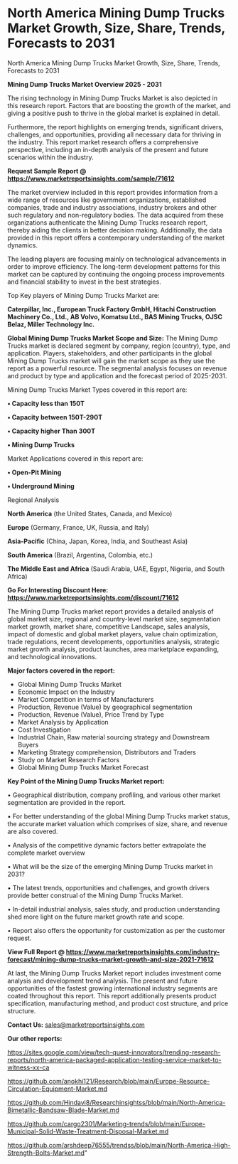 # North America Mining Dump Trucks Market Growth, Size, Share, Trends, Forecasts to 2031
North America Mining Dump Trucks Market Growth, Size, Share, Trends, Forecasts to 2031

<Strong> Mining Dump Trucks Market Overview 2025 - 2031</strong>

The rising technology in Mining Dump Trucks Market is also depicted in this research report. Factors that are boosting the growth of the market, and giving a positive push to thrive in the global market is explained in detail.

Furthermore, the report highlights on emerging trends, significant drivers, challenges, and opportunities, providing all necessary data for thriving in the industry. This report market research offers a comprehensive perspective, including an in-depth analysis of the present and future scenarios within the industry.

<strong>Request Sample Report @ <a href=https://www.marketreportsinsights.com/sample/71612>https://www.marketreportsinsights.com/sample/71612</a></strong>

The market overview included in this report provides information from a wide range of resources like government organizations, established companies, trade and industry associations, industry brokers and other such regulatory and non-regulatory bodies. The data acquired from these organizations authenticate the Mining Dump Trucks research report, thereby aiding the clients in better decision making. Additionally, the data provided in this report offers a contemporary understanding of the market dynamics.

The leading players are focusing mainly on technological advancements in order to improve efficiency. The long-term development patterns for this market can be captured by continuing the ongoing process improvements and financial stability to invest in the best strategies.

Top Key players of Mining Dump Trucks Market are:

<strong>Caterpillar, Inc., European Truck Factory GmbH, Hitachi Construction Machinery Co., Ltd., AB Volvo, Komatsu Ltd., BAS Mining Trucks, OJSC Belaz, Miller Technology Inc.</strong>

<strong><b>Global Mining Dump Trucks Market Scope and Size:</b></strong>
The Mining Dump Trucks market is declared segment by company, region (country), type, and application. Players, stakeholders, and other participants in the global Mining Dump Trucks market will gain the market scope as they use the report as a powerful resource. The segmental analysis focuses on revenue and product by type and application and the forecast period of 2025-2031.

Mining Dump Trucks Market Types covered in this report are:

<strong>• Capacity less than 150T

• Capacity between 150T-290T

• Capacity higher Than 300T

• Mining Dump Trucks</strong>

Market Applications covered in this report are:

<strong>• Open-Pit Mining

• Underground Mining</strong> 

Regional Analysis

<strong>North America</strong> (the United States, Canada, and Mexico)

<strong>Europe</strong> (Germany, France, UK, Russia, and Italy)

<strong>Asia-Pacific</strong> (China, Japan, Korea, India, and Southeast Asia)

<strong>South America</strong> (Brazil, Argentina, Colombia, etc.)

<strong>The Middle East and Africa</strong> (Saudi Arabia, UAE, Egypt, Nigeria, and South Africa)

<strong>Go For Interesting Discount Here: <a href=https://www.marketreportsinsights.com/discount/71612>https://www.marketreportsinsights.com/discount/71612</a></strong>

The Mining Dump Trucks market report provides a detailed analysis of global market size, regional and country-level market size, segmentation market growth, market share, competitive Landscape, sales analysis, impact of domestic and global market players, value chain optimization, trade regulations, recent developments, opportunities analysis, strategic market growth analysis, product launches, area marketplace expanding, and technological innovations.

<strong><b>Major factors covered in the report:</b></strong>
<ul>
  <li>Global Mining Dump Trucks Market </li>
  <li>Economic Impact on the Industry</li>
  <li>Market Competition in terms of Manufacturers</li>
  <li>Production, Revenue (Value) by geographical segmentation</li>
  <li>Production, Revenue (Value), Price Trend by Type</li>
  <li>Market Analysis by Application</li>
  <li>Cost Investigation</li>
  <li>Industrial Chain, Raw material sourcing strategy and Downstream Buyers</li>
  <li>Marketing Strategy comprehension, Distributors and Traders</li>
  <li>Study on Market Research Factors</li>
  <li>Global Mining Dump Trucks Market Forecast</li>
</ul>

<strong><b>Key Point of the Mining Dump Trucks Market report:</b></strong>

• Geographical distribution, company profiling, and various other market segmentation are provided in the report.

• For better understanding of the global Mining Dump Trucks market status, the accurate market valuation which comprises of size, share, and revenue are also covered.

• Analysis of the competitive dynamic factors better extrapolate the complete market overview

• What will be the size of the emerging Mining Dump Trucks market in 2031?

• The latest trends, opportunities and challenges, and growth drivers provide better construal of the Mining Dump Trucks Market.

• In-detail industrial analysis, sales study, and production understanding shed more light on the future market growth rate and scope.

• Report also offers the opportunity for customization as per the customer request.

<strong><b>View Full Report @ <a href=https://www.marketreportsinsights.com/industry-forecast/mining-dump-trucks-market-growth-and-size-2021-71612>https://www.marketreportsinsights.com/industry-forecast/mining-dump-trucks-market-growth-and-size-2021-71612</a></b></strong>


At last, the Mining Dump Trucks Market report includes investment come analysis and development trend analysis. The present and future opportunities of the fastest growing international industry segments are coated throughout this report. This report additionally presents product specification, manufacturing method, and product cost structure, and price structure.

<strong>Contact Us:</strong>
sales@marketreportsinsights.com

<strong>Our other reports:</strong>

<a href=https://sites.google.com/view/tech-quest-innovators/trending-research-reports/north-america-packaged-application-testing-service-market-to-witness-xx-ca>https://sites.google.com/view/tech-quest-innovators/trending-research-reports/north-america-packaged-application-testing-service-market-to-witness-xx-ca</a>

<a href=https://github.com/anokhi121/Research/blob/main/Europe-Resource-Circulation-Equipment-Market.md>https://github.com/anokhi121/Research/blob/main/Europe-Resource-Circulation-Equipment-Market.md</a>

<a href=https://github.com/Hindavi8/Researchinsightss/blob/main/North-America-Bimetallic-Bandsaw-Blade-Market.md>https://github.com/Hindavi8/Researchinsightss/blob/main/North-America-Bimetallic-Bandsaw-Blade-Market.md</a>

<a href=https://github.com/cargo2301/Marketing-trends/blob/main/Europe-Municipal-Solid-Waste-Treatment-Disposal-Market.md>https://github.com/cargo2301/Marketing-trends/blob/main/Europe-Municipal-Solid-Waste-Treatment-Disposal-Market.md</a>

<a href=https://github.com/arshdeep76555/trendss/blob/main/North-America-High-Strength-Bolts-Market.md>https://github.com/arshdeep76555/trendss/blob/main/North-America-High-Strength-Bolts-Market.md</a>"
